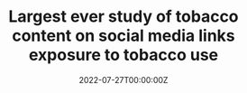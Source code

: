 ---
title: Largest ever study of tobacco content on social media links exposure to tobacco use

# Summary for listings and search engines
summary: The Keck School of Medicine of USC recently featured a press release of Scott's meta-analysis published in JAMA Pediatrics.

# Link this post with a project
projects: []

# Date published
date: "2022-07-27T00:00:00Z"

# Is this an unpublished draft?
draft: false

# Show this page in the Featured widget?
featured: false

# Featured image
# Place an image named `featured.jpg/png` in this page's folder and customize its options here.

links:
- icon: briefcase
  icon_pack: fa
  name: Link to Press Release
  url: "https://keck.usc.edu/largest-ever-study-of-tobacco-content-on-social-media-links-exposure-to-tobacco-use/"

---